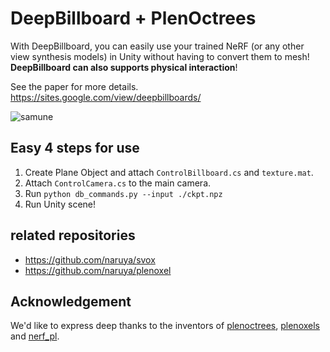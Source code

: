 # DeepBillboard + PlenOctrees

With DeepBillboard, you can easily use your trained NeRF (or any other view synthesis models) in Unity without having to convert them to mesh! **DeepBillboard can also supports physical interaction**!

See the paper for more details.
https://sites.google.com/view/deepbillboards/

![samune](https://user-images.githubusercontent.com/23403885/183455399-63c42b5a-80f8-4730-957c-387db1027f2e.png)

## Easy 4 steps for use

1. Create Plane Object and attach `ControlBillboard.cs` and `texture.mat`.
1. Attach `ControlCamera.cs` to the main camera.
1. Run `python db_commands.py --input ./ckpt.npz`
1. Run Unity scene!

## related repositories

- https://github.com/naruya/svox
- https://github.com/naruya/plenoxel

## Acknowledgement
We'd like to express deep thanks to the inventors of [plenoctrees](https://github.com/sxyu/plenoctree),  [plenoxels](https://github.com/sxyu/svox2) and [nerf_pl](https://github.com/kwea123/nerf_pl).
